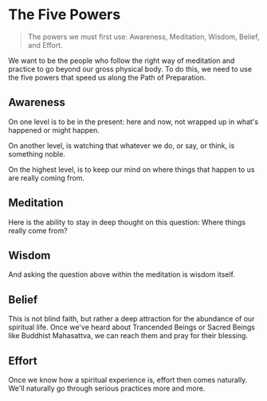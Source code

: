 # The Five Powers

> The powers we must first use: Awareness, Meditation, Wisdom, Belief, and Effort.

We want to be the people who follow the right way of meditation and practice to go beyond our gross physical body. To do this, we need to use the five powers that speed us along the Path of Preparation.

## Awareness

On one level is to be in the present: here and now, not wrapped up in what's happened or might happen.

On another level, is watching that whatever we do, or say, or think, is something noble.

On the highest level, is to keep our mind on where things that happen to us are really coming from.

## Meditation

Here is the ability to stay in deep thought on this question: Where things really come from?

## Wisdom

And asking the question above within the meditation is wisdom itself.

## Belief

This is not blind faith, but rather a deep attraction for the abundance of our spiritual life. Once we've heard about Trancended Beings or Sacred Beings like Buddhist Mahasattva, we can reach them and pray for their blessing.

## Effort

Once we know how a spiritual experience is, effort then comes naturally. We'll naturally go through serious practices more and more.
